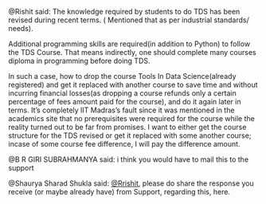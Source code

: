 @Rishit said: The knowledge required by students to do TDS has been revised during recent terms. ( Mentioned that as per industrial standards/ needs).


Additional programming skills are required(in addition to Python) to follow the TDS Course. That means indirectly, one should complete many courses diploma in programming before doing TDS.


In such a case, how to drop the course Tools In Data Science(already registered) and get it replaced with another course to save time and without incurring financial losses(as dropping a course refunds only a certain percentage of fees amount paid for the course), and do it again later in terms. It’s completely IIT Madras’s fault since it was mentioned in the academics site that no prerequisites were required for the course while the reality turned out to be far from promises. I want to either get the course structure for the TDS revised or get it replaced with some another course; incase of some course fee difference, I will pay the difference amount.


@B R GIRI SUBRAHMANYA said: i think you would have to mail this to the support


@Shaurya Sharad Shukla said: [@Rrishit](/u/rrishit), please do share the response you receive (or maybe already have) from Support, regarding this, here.

